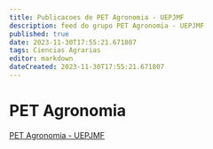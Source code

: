 ```yaml
---
title: Publicacoes de PET Agronomia - UEPJMF
description: feed do grupo PET Agronomia - UEPJMF
published: true
date: 2023-11-30T17:55:21.671807
tags: Ciencias Agrarias
editor: markdown
dateCreated: 2023-11-30T17:55:21.671807
---
```


# PET Agronomia
[PET Agronomia - UEPJMF](/grupo/222PETAgronomiaUEPJMF.md)